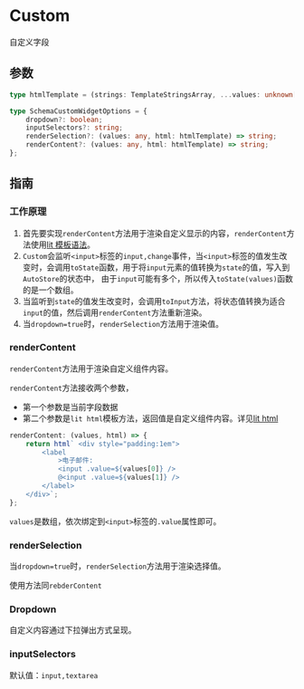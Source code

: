 # Custom

自定义字段

## 参数

```ts
type htmlTemplate = (strings: TemplateStringsArray, ...values: unknown[]) => any;

type SchemaCustomWidgetOptions = {
    dropdown?: boolean;
    inputSelectors?: string;
    renderSelection?: (values: any, html: htmlTemplate) => string;
    renderContent?: (values: any, html: htmlTemplate) => string;
};
```

<demo html="autoform/widgets/custom.html"/>

## 指南

### 工作原理

1. 首先要实现`renderContent`方法用于渲染自定义显示的内容，`renderContent`方法使用[lit 模板语法](https://lit.dev/docs/templates/overview/)。
2. `Custom`会监听`<input>`标签的`input,change`事件，当`<input>`标签的值发生改变时，会调用`toState`函数，用于将`input`元素的值转换为`state`的值，写入到`AutoStore`的状态中，
   由于`input`可能有多个，所以传入`toState(values)`函数的是一个数组。
3. 当监听到`state`的值发生改变时，会调用`toInput`方法，将状态值转换为适合`input`的值，然后调用`renderContent`方法重新渲染。
4. 当`dropdown=true`时，`renderSelection`方法用于渲染值。

### renderContent

`renderContent`方法用于渲染自定义组件内容。

`renderContent`方法接收两个参数，

-   第一个参数是当前字段数据
-   第二个参数是`lit html`模板方法，返回值是自定义组件内容。详见[lit html](https://lit.dev/docs/templates/overview/)

```ts
renderContent: (values, html) => {
    return html` <div style="padding:1em">
        <label
            >电子邮件:
            <input .value=${values[0]} />
            @<input .value=${values[1]} />
        </label>
    </div>`;
};
```

`values`是数组，依次绑定到`<input>`标签的`.value`属性即可。

### renderSelection

当`dropdown=true`时，`renderSelection`方法用于渲染选择值。

使用方法同`rebderContent`

### Dropdown

自定义内容通过下拉弹出方式呈现。

### inputSelectors

默认值：`input,textarea`
